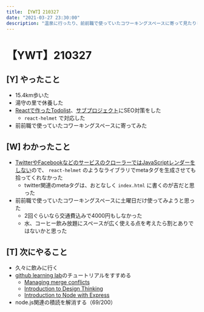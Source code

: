 ```yaml
---
title: 【YWT】210327
date: "2021-03-27 23:30:00"
description: "温泉に行ったり、前前職で使っていたコワーキングスペースに寄って見たりした"
---
```


# 【YWT】210327

## [Y] やったこと

- 15.4km歩いた
- 湯守の里で休養した
- [Reactで作ったTodolist](https://todolist.expfrom.me/)、[サブプロジェクト](http://random-color-pallete.expfrom.me/)にSEO対策をした
  - `react-helmet` で対応した
- 前前職で使っていたコワーキングスペースに寄ってみた

## [W] わかったこと

- [TwitterやFacebookなどのサービスのクローラーではJavaScriptレンダーをしない](https://stackoverflow.com/questions/59222217/twitter-card-meta-tags-work-in-index-html-not-in-react-helmet)ので、 `react-helmet` のようなライブラリでmetaタグを生成させても拾ってくれなかった
  - twitter関連のmetaタグは、おとなしく `index.html` に書くのが吉だと思った
- 前前職で使っていたコワーキングスペースに土曜日だけ使ってみようと思った
  - 2回ぐらいなら交通費込みで4000円もしなかった
  - 水、コーヒー飲み放題にスペースが広く使える点を考えたら割とありではないかと思った

## [T] 次にやること

- 久々に飲みに行く
- [github learning lab](https://lab.github.com/githubtraining)のチュートリアルをすすめる
  - [Managing merge conflicts](https://lab.github.com/githubtraining/managing-merge-conflicts)
  - [Introduction to Design Thinking](https://lab.github.com/githubtraining/introduction-to-design-thinking)
  - [Introduction to Node with Express](https://lab.github.com/everydeveloper/introduction-to-node-with-express)
- node.js関連の積読を解消する（69/200）
